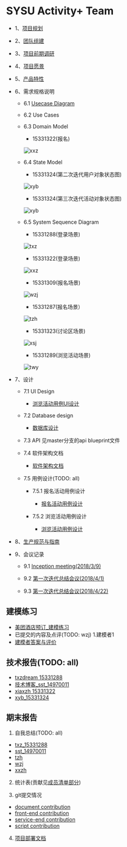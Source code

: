 # [](#TOC) SYSU Activity+ Team

* 1、[项目规划](01_About.md)

* 2、[团队组建](02_Team_Profile.md)

* 3、[项目前期调研](03_Investigation.md)

* 4、[项目愿景](04_Vision.md)

* 5、[产品特性](05_Product_Backlog.md)

* 6、需求规格说明

    - 6.1 [Usecase Diagram](10_Usecase_Diagram.md)

    - 6.2 Use Cases

    - 6.3 Domain Model
        - 15331322(报名)
        
        ![xxz](pic/activity-registrant-conception-model.png)

    - 6.4 State Model
        - 15331324(第二次迭代用户对象状态图)
        
        ![xyb](pic/iter2_state_model.png)

        - 15331324(第三次迭代活动对象状态图)
        
        ![xyb](pic/iter3_state_model.png)

    - 6.5 System Sequence Diagram
        - 15331288(登录场景)
        
        ![txz](pic/txz_ssd.png)
        
        - 15331322(登录场景)
        
        ![xxz](pic/xxz_ssd.png)

        - 15331309(报名场景)
        
        ![wzj](pic/wzj_ssd.png)
        
        - 15331287(报名场景）
        
        ![tzh](pic/tzh_ssd.png)

        - 15331323(讨论区场景)
       
        ![xsj](pic/xsj_ssd.png)

        - 15331289(浏览活动场景)
        
        ![twy](pic/twy_ssd.png)

* 7、设计
    - 7.1 UI Design
        - [浏览活动用例UI设计](09_UI-Design_for_some_usecases.md)

    - 7.2 Database design
        - [数据库设计](13_DB_Design_for_System.md)

    - 7.3 API
        见master分支的api blueprint文件

    - 7.4 软件架构文档
        - [软件架构文档](14_Architure.md)

    - 7.5 用例设计(TODO: all)
        
        - 7.5.1 报名活动用例设计
            
            - [报名活动用例设计](15_活动报名用例.md)

        - 7.5.2 浏览活动用例设计

            - [浏览活动用例设计](16_浏览活动用例.md)

* 8、[生产规范与指南](08_规范.md)

* 9、会议记录

    - 9.1 [Inception meeting(2018/3/9)](06_Inception_meeting-20180309.md)

    - 9.2 [第一次迭代总结会议(2018/4/1)](07_Iter-1_Meeting-20180401.md)

    - 9.3 [第一次迭代总结会议(2018/4/22)](12_Iter-2_Meeting-20180422.md)

## 建模练习

- [美团酒店预订_建模练习](11_MeiTuan_ReserveHotel_Documentation_Practice.md)
- 已提交的内容及点评(TODO: wzj)
1.建模者1
- [建模者答案与评价](https://shimo.im/docs/5rN4PgT4PD4Dwony/)

## 技术报告(TODO: all)

  - [txzdream 15331288](https://txzdream.github.io/2018/04/15/SAAD-summary-iter1/)
  - [技术博客_sst_14970011](https://blog.csdn.net/sst2230879/article/details/79922204)
  - [xiaxzh 15331322](https://xiaxzh.github.io/2018/04/15/iter-1-summary)
  - [xyb_15331324](https://www.cnblogs.com/iamxiaoyubei/p/8850344.html)

## 期末报告

1. 自我总结(TODO: all)

  - [txz_15331288](https://txzdream.github.io/2018/07/01/SAAD-CONCLUSION/)
  - [sst_14970011](https://github.com/sysu-SAAD-project/Document/blob/gh-pages/Summary_sst_14970011.md)
  - [tzh](https://bbycjhj.github.io/系统分析设计/2018/06/30/系统分析与设计-finial-report.html)
  - [wzj](https://starthemoon.github.io/blog/系统分析与设计之期末报告/)
  - [xxzh](./Summary_xiaxzh_15331322.md)

2. 统计表(贡献见[成员清单部分](02_Team_Profile.md))

3. git提交情况

  - [document contribution](https://github.com/sysu-SAAD-project/Document/blob/gh-pages/contributions/document%20contributions.png)
  - [front-end contribution](https://github.com/sysu-SAAD-project/Document/blob/gh-pages/contributions/front-end%20contributions.png)
  - [service-end contribution](https://github.com/sysu-SAAD-project/Document/blob/gh-pages/contributions/service-end%20contributions.png)
  - [script contribution](https://github.com/sysu-SAAD-project/Document/blob/gh-pages/contributions/script%20contributions.png)

4. [项目部署文档](https://github.com/SYSU-ActivityPlusPC/document/blob/master/01_%E5%AE%89%E8%A3%85%E9%83%A8%E7%BD%B2%E8%AF%B4%E6%98%8E.md)

